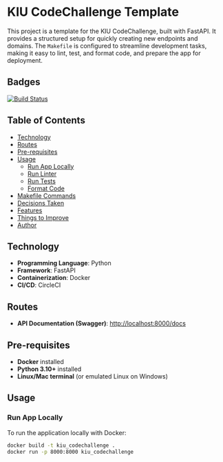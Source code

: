 # KIU CodeChallenge Template

This project is a template for the KIU CodeChallenge, built with FastAPI. It provides a structured setup for quickly creating new endpoints and domains. The `Makefile` is configured to streamline development tasks, making it easy to lint, test, and format code, and prepare the app for deployment.

## Badges

[![Build Status](https://circleci.com/gh/cmbessone/codechallenge_kiu.svg?style=shield)](https://circleci.com/gh/cmbessone/codechallenge_kiu)

## Table of Contents
- [Technology](#technology)
- [Routes](#routes)
- [Pre-requisites](#pre-requisites)
- [Usage](#usage)
  - [Run App Locally](#run-app-locally)
  - [Run Linter](#run-linter)
  - [Run Tests](#run-tests)
  - [Format Code](#format-code)
- [Makefile Commands](#makefile-commands)
- [Decisions Taken](#decisions-taken)
- [Features](#features)
- [Things to Improve](#things-to-improve)
- [Author](#author)

## Technology

- **Programming Language**: Python
- **Framework**: FastAPI
- **Containerization**: Docker
- **CI/CD**: CircleCI

## Routes

- **API Documentation (Swagger)**: [http://localhost:8000/docs](http://localhost:8000/docs)

## Pre-requisites

- **Docker** installed
- **Python 3.10+** installed
- **Linux/Mac terminal** (or emulated Linux on Windows)

## Usage

### Run App Locally

To run the application locally with Docker:

```bash
docker build -t kiu_codechallenge .
docker run -p 8000:8000 kiu_codechallenge
